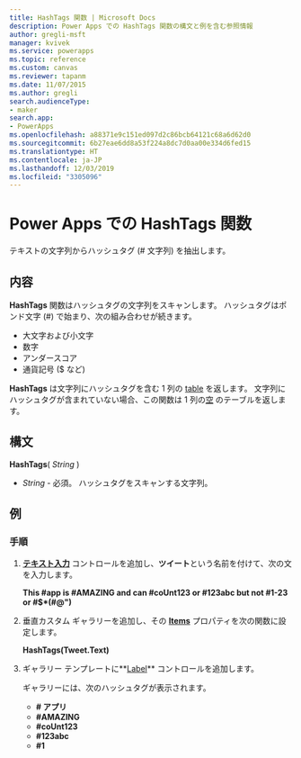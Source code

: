 ```yaml
---
title: HashTags 関数 | Microsoft Docs
description: Power Apps での HashTags 関数の構文と例を含む参照情報
author: gregli-msft
manager: kvivek
ms.service: powerapps
ms.topic: reference
ms.custom: canvas
ms.reviewer: tapanm
ms.date: 11/07/2015
ms.author: gregli
search.audienceType:
- maker
search.app:
- PowerApps
ms.openlocfilehash: a88371e9c151ed097d2c86bcb64121c68a6d62d0
ms.sourcegitcommit: 6b27eae6dd8a53f224a8dc7d0aa00e334d6fed15
ms.translationtype: HT
ms.contentlocale: ja-JP
ms.lasthandoff: 12/03/2019
ms.locfileid: "3305096"
---
```

# <a name="hashtags-function-in-power-apps"></a>Power Apps での HashTags 関数
テキストの文字列からハッシュタグ (# 文字列) を抽出します。

## <a name="description"></a>内容
**HashTags** 関数はハッシュタグの文字列をスキャンします。 ハッシュタグはポンド文字 (#) で始まり、次の組み合わせが続きます。

* 大文字および小文字
* 数字
* アンダースコア
* 通貨記号 ($ など)

**HashTags** は文字列にハッシュタグを含む 1 列の [table](../working-with-tables.md) を返します。  文字列にハッシュタグが含まれていない場合、この関数は 1 列の[空](function-isblank-isempty.md) のテーブルを返します。

## <a name="syntax"></a>構文
**HashTags**( *String* )

* *String* - 必須。  ハッシュタグをスキャンする文字列。

## <a name="examples"></a>例
### <a name="step-by-step"></a>手順
1. **[テキスト入力](../controls/control-text-input.md)** コントロールを追加し、**ツイート**という名前を付けて、次の文を入力します。
   
    **This #app is #AMAZING and can #coUnt123 or #123abc but not #1-23 or #$\*(#\@")**
2. 垂直カスタム ギャラリーを追加し、その **[Items](../controls/properties-core.md)** プロパティを次の関数に設定します。
   
    **HashTags(Tweet.Text)**
3. ギャラリー テンプレートに**[Label](../controls/control-text-box.md)** コントロールを追加します。
   
    ギャラリーには、次のハッシュタグが表示されます。
   
   * **\# アプリ**
   * **\#AMAZING**
   * **\#coUnt123**
   * **\#123abc**
   * **\#1**


